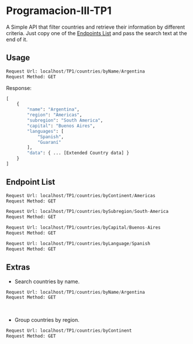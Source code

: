 # Programacion-III-TP1
A Simple API that filter countries and retrieve their information by different criteria. Just copy one of the [Endpoints List](#endpoint-list) and pass the search text at the end of it.
## Usage

```python
Request Url: localhost/TP1/countries/byName/Argentina
Request Method: GET
```
Response:

```python
[
    {
        "name": "Argentina",
        "region": "Americas",
        "subregion": "South America",
        "capital": "Buenos Aires",
        "languages": [
            "Spanish",
            "Guaraní"
        ],
        "data": { ... [Extended Country data] }
    }
]
```

## Endpoint List

```python
Request Url: localhost/TP1/countries/byContinent/Americas
Request Method: GET
```
```python
Request Url: localhost/TP1/countries/bySubregion/South-America
Request Method: GET
```
```python
Request Url: localhost/TP1/countries/byCapital/Buenos-Aires
Request Method: GET
```
```python
Request Url: localhost/TP1/countries/byLanguage/Spanish
Request Method: GET
```

## Extras
* Search countries by name.
```python
Request Url: localhost/TP1/countries/byName/Argentina
Request Method: GET
```
<br>

* Group countries by region.
```python
Request Url: localhost/TP1/countries/byContinent
Request Method: GET
```
